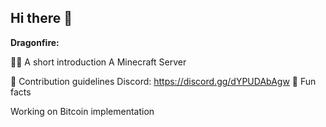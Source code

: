 ## Hi there 👋


**Dragonfire:**

🙋‍♀️ A short introduction 
A Minecraft Server

🌈 Contribution guidelines 
Discord: https://discord.gg/dYPUDAbAgw
🍿 Fun facts

Working on Bitcoin implementation
